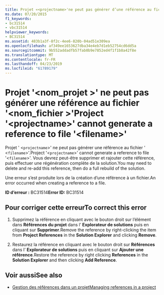 ```yaml
---
title: Projet «<projectname>'ne peut pas générer d’une référence au fichier'<filename>'
ms.date: 07/20/2015
f1_keywords:
- bc31514
- vbc31514
helpviewer_keywords:
- BC31514
ms.assetid: 483b1a3f-8f2c-4ee6-820b-04ad51e309ea
ms.openlocfilehash: af349ee1653627dba34e4eb7d1eb52754cd6dd5a
ms.sourcegitcommit: 9b552addadfb57fab0b9e7852ed4f1f1b8a42f8e
ms.translationtype: MT
ms.contentlocale: fr-FR
ms.lasthandoff: 04/23/2019
ms.locfileid: "61789179"
---
```

# <a name="project-projectname-cannot-generate-a-reference-to-file-filename"></a><span data-ttu-id="e4fe4-102">Projet '\<nom_projet >' ne peut pas générer une référence au fichier '\<nom_fichier >'</span><span class="sxs-lookup"><span data-stu-id="e4fe4-102">Project '\<projectname>' cannot generate a reference to file '\<filename>'</span></span>
<span data-ttu-id="e4fe4-103">Projet ' <`projectname`>' ne peut pas générer une référence au fichier ' <`filename`>'.</span><span class="sxs-lookup"><span data-stu-id="e4fe4-103">Project '<`projectname`>' cannot generate a reference to file '<`filename`>'.</span></span> <span data-ttu-id="e4fe4-104">Vous devrez peut-être supprimer et rajouter cette référence, puis effectuer une régénération complète de la solution.</span><span class="sxs-lookup"><span data-stu-id="e4fe4-104">You may need to delete and re-add this reference, then do a full rebuild of the solution.</span></span>  
  
 <span data-ttu-id="e4fe4-105">Une erreur s’est produite lors de la création d’une référence à un fichier.</span><span class="sxs-lookup"><span data-stu-id="e4fe4-105">An error occurred when creating a reference to a file.</span></span>  
  
 <span data-ttu-id="e4fe4-106">**ID d’erreur :** BC31514</span><span class="sxs-lookup"><span data-stu-id="e4fe4-106">**Error ID:** BC31514</span></span>  
  
## <a name="to-correct-this-error"></a><span data-ttu-id="e4fe4-107">Pour corriger cette erreur</span><span class="sxs-lookup"><span data-stu-id="e4fe4-107">To correct this error</span></span>  
  
1. <span data-ttu-id="e4fe4-108">Supprimez la référence en cliquant avec le bouton droit sur l’élément dans **Références du projet** dans l’ **Explorateur de solutions** puis en cliquant sur **Supprimer**.</span><span class="sxs-lookup"><span data-stu-id="e4fe4-108">Remove the reference by right-clicking the item from **Project References** in the **Solution Explorer** and clicking **Remove**.</span></span>  
  
2. <span data-ttu-id="e4fe4-109">Restaurez la référence en cliquant avec le bouton droit sur **Références** dans l’ **Explorateur de solutions** puis en cliquant sur **Ajouter une référence**.</span><span class="sxs-lookup"><span data-stu-id="e4fe4-109">Restore the reference by right clicking **References** in the **Solution Explorer** and then clicking **Add Reference**.</span></span>  
  
## <a name="see-also"></a><span data-ttu-id="e4fe4-110">Voir aussi</span><span class="sxs-lookup"><span data-stu-id="e4fe4-110">See also</span></span>

- [<span data-ttu-id="e4fe4-111">Gestion des références dans un projet</span><span class="sxs-lookup"><span data-stu-id="e4fe4-111">Managing references in a project</span></span>](/visualstudio/ide/managing-references-in-a-project)

